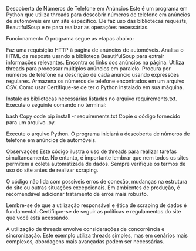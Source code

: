 Descoberta de Números de Telefone em Anúncios
Este é um programa em Python que utiliza threads para descobrir números de telefone em anúncios de automóveis em um site específico. Ele faz uso das bibliotecas requests, BeautifulSoup e re para realizar as operações necessárias.

Funcionamento
O programa segue as etapas abaixo:

Faz uma requisição HTTP à página de anúncios de automóveis.
Analisa o HTML da resposta usando a biblioteca BeautifulSoup para extrair informações relevantes.
Encontra os links dos anúncios na página.
Utiliza threads para processar múltiplos anúncios em paralelo.
Procura por números de telefone na descrição de cada anúncio usando expressões regulares.
Armazena os números de telefone encontrados em um arquivo CSV.
Como usar
Certifique-se de ter o Python instalado em sua máquina.

Instale as bibliotecas necessárias listadas no arquivo requirements.txt. Execute o seguinte comando no terminal:

bash
Copy code
pip install -r requirements.txt
Copie o código fornecido para um arquivo .py.

Execute o arquivo Python. O programa iniciará a descoberta de números de telefone em anúncios de automóveis.

Observações
Este código ilustra o uso de threads para realizar tarefas simultaneamente. No entanto, é importante lembrar que nem todos os sites permitem a coleta automatizada de dados. Sempre verifique os termos de uso do site antes de realizar scraping.

O código não lida com possíveis erros de conexão, mudanças na estrutura do site ou outras situações excepcionais. Em ambientes de produção, é recomendável adicionar tratamento de erros mais robusto.

Lembre-se de que a utilização responsável e ética de scraping de dados é fundamental. Certifique-se de seguir as políticas e regulamentos do site que você está acessando.

A utilização de threads envolve considerações de concorrência e sincronização. Este exemplo utiliza threads simples, mas em cenários mais complexos, abordagens mais avançadas podem ser necessárias.
